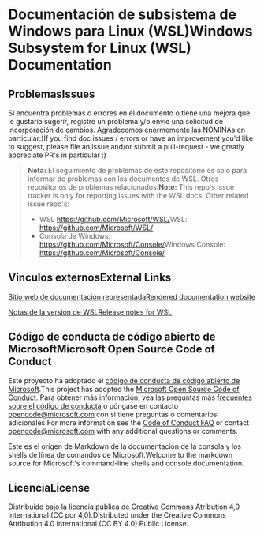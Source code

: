 # <a name="windows-subsystem-for-linux-wsl-documentation"></a><span data-ttu-id="35f96-101">Documentación de subsistema de Windows para Linux (WSL)</span><span class="sxs-lookup"><span data-stu-id="35f96-101">Windows Subsystem for Linux (WSL) Documentation</span></span>

## <a name="issues"></a><span data-ttu-id="35f96-102">Problemas</span><span class="sxs-lookup"><span data-stu-id="35f96-102">Issues</span></span>
<span data-ttu-id="35f96-103">Si encuentra problemas o errores en el documento o tiene una mejora que le gustaría sugerir, registre un problema y/o envíe una solicitud de incorporación de cambios. Agradecemos enormemente las NÓMINAs en particular:)</span><span class="sxs-lookup"><span data-stu-id="35f96-103">If you find doc issues / errors or have an improvement you'd like to suggest, please file an issue and/or submit a pull-request - we greatly appreciate PR's in particular :)</span></span>

> <span data-ttu-id="35f96-104">**Nota:** El seguimiento de problemas de este repositorio es solo para informar de problemas con los documentos de WSL. Otros repositorios de problemas relacionados:</span><span class="sxs-lookup"><span data-stu-id="35f96-104">**Note:** This repo's issue tracker is only for reporting issues with the WSL docs. Other related issue repo's:</span></span>
> * <span data-ttu-id="35f96-105">WSL https://github.com/Microsoft/WSL/</span><span class="sxs-lookup"><span data-stu-id="35f96-105">WSL: https://github.com/Microsoft/WSL/</span></span>
> * <span data-ttu-id="35f96-106">Consola de Windows: https://github.com/Microsoft/Console/</span><span class="sxs-lookup"><span data-stu-id="35f96-106">Windows Console: https://github.com/Microsoft/Console/</span></span>

## <a name="external-links"></a><span data-ttu-id="35f96-107">Vínculos externos</span><span class="sxs-lookup"><span data-stu-id="35f96-107">External Links</span></span>

[<span data-ttu-id="35f96-108">Sitio web de documentación representada</span><span class="sxs-lookup"><span data-stu-id="35f96-108">Rendered documentation website</span></span>](https://docs.microsoft.com/windows/wsl/) 

[<span data-ttu-id="35f96-109">Notas de la versión de WSL</span><span class="sxs-lookup"><span data-stu-id="35f96-109">Release notes for WSL</span></span>](https://docs.microsoft.com/en-us/windows/wsl/release-notes)

## <a name="microsoft-open-source-code-of-conduct"></a><span data-ttu-id="35f96-110">Código de conducta de código abierto de Microsoft</span><span class="sxs-lookup"><span data-stu-id="35f96-110">Microsoft Open Source Code of Conduct</span></span>

<span data-ttu-id="35f96-111">Este proyecto ha adoptado el [código de conducta de código abierto de Microsoft](https://opensource.microsoft.com/codeofconduct/).</span><span class="sxs-lookup"><span data-stu-id="35f96-111">This project has adopted the [Microsoft Open Source Code of Conduct](https://opensource.microsoft.com/codeofconduct/).</span></span>
<span data-ttu-id="35f96-112">Para obtener más información, vea las preguntas más [frecuentes sobre el código de conducta](https://opensource.microsoft.com/codeofconduct/faq/) o póngase en contacto [opencode@microsoft.com](mailto:opencode@microsoft.com) con si tiene preguntas o comentarios adicionales.</span><span class="sxs-lookup"><span data-stu-id="35f96-112">For more information see the [Code of Conduct FAQ](https://opensource.microsoft.com/codeofconduct/faq/) or contact [opencode@microsoft.com](mailto:opencode@microsoft.com) with any additional questions or comments.</span></span>

<span data-ttu-id="35f96-113">Este es el origen de Markdown de la documentación de la consola y los shells de línea de comandos de Microsoft.</span><span class="sxs-lookup"><span data-stu-id="35f96-113">Welcome to the markdown source for Microsoft's command-line shells and console documentation.</span></span>

## <a name="license"></a><span data-ttu-id="35f96-114">Licencia</span><span class="sxs-lookup"><span data-stu-id="35f96-114">License</span></span>
<span data-ttu-id="35f96-115">Distribuido bajo la licencia pública de Creative Commons Atribution 4,0 International (CC por 4,0).</span><span class="sxs-lookup"><span data-stu-id="35f96-115">Distributed under the Creative Commons Attribution 4.0 International (CC BY 4.0) Public License.</span></span>
